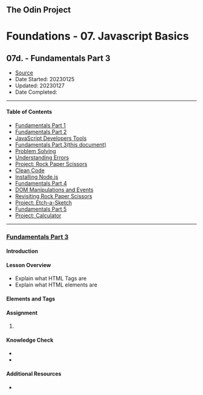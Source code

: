 ## The Odin Project

# Foundations - 07. Javascript Basics
## 07d. - Fundamentals Part 3

  - [Source](https://www.theodinproject.com/paths/foundations/courses/foundations)
  - Date Started: 20230125
  - Updated: 20230127
  - Date Completed:
---

#### Table of Contents

  - [Fundamentals Part 1](07a_fundamentals_pt1.md)
  - [Fundamentals Part 2](07b_fundamentals_pt2.md)
  - [JavaScript Developers Tools](07c_javascript_developers_tools.md)
  - [Fundamentals Part 3(this document)](07d_fundamentals_pt3.md)
  - [Problem Solving](07e_problem_solving.md)
  - [Understanding Errors](07f_understanding_errors.md)
  - [Project: Rock Paper Scissors](#)
  - [Clean Code](07g_clean_code.md)
  - [Installing Node.js](07h_installing_nodejs.md)
  - [Fundamentals Part 4](07i_fundamentals_pt4.md)
  - [DOM Manipulations and Events](07j_dom_manipulation_and_events.md)
  - [Revisiting Rock Paper Scissors](07k_revisiting_rock_paper_scissors.md)
  - [Project: Etch-a-Sketch](#)
  - [Fundamentals Part 5](07l_fundamentals_pt5.md)
  - [Project: Calculator](#)

---
### [Fundamentals Part 3](https://www.theodinproject.com/lessons/foundations-fundamentals-part-3)

#### Introduction
#### Lesson Overview

  - Explain what HTML Tags are
  - Explain what HTML elements are
  
#### Elements and Tags
#### Assignment

1. 

#### Knowledge Check

  - []()
  - []()
  
#### Additional Resources

  - []()

